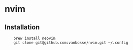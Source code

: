 # nvim

## Installation

        brew install neovim
        git clone git@github.com:vanbosse/nvim.git ~/.config
